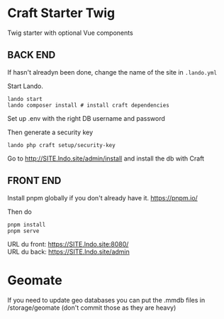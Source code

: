
# Craft Starter Twig

Twig starter with optional Vue components

## BACK END
If hasn't alreadyn been done, change the name of the site in `.lando.yml`

Start Lando.

```
lando start
lando composer install # install craft dependencies
```

Set up .env with the right DB username and password

Then generate a security key

```
lando php craft setup/security-key
```
Go to http://SITE.lndo.site/admin/install
and install the db with Craft


## FRONT END
Install pnpm globally if you don't already have it.
https://pnpm.io/

Then do

```
pnpm install
pnpm serve
```

URL du front: https://SITE.lndo.site:8080/  
URL du back: https://SITE.lndo.site/admin

# Geomate

If you need to update geo databases you can put the .mmdb files in /storage/geomate (don't commit those as they are heavy)
